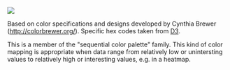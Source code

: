![](https://raw.githubusercontent.com/phillbaker/graphite-templates/master/colorbrewer-sequential-pubugn/preview.png)

Based on color specifications and designs developed by Cynthia Brewer (http://colorbrewer.org/). Specific hex codes taken from [D3](https://raw.githubusercontent.com/mbostock/d3/master/lib/colorbrewer/colorbrewer.js).


This is a member of the "sequential color palette" family. This kind of color mapping is appropriate when data range from relatively low or unintersting values to relatively high or interesting values, e.g. in a heatmap.
